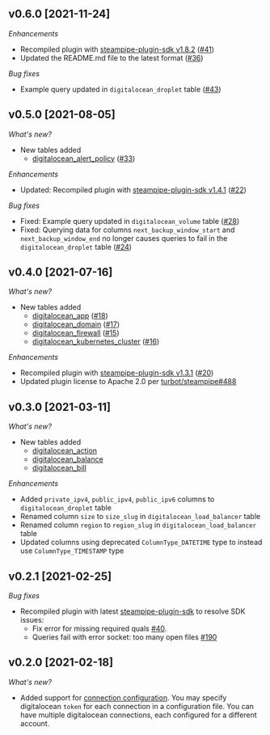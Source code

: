## v0.6.0 [2021-11-24]

_Enhancements_
  - Recompiled plugin with [steampipe-plugin-sdk v1.8.2](https://github.com/turbot/steampipe-plugin-sdk/blob/main/CHANGELOG.md#v182--2021-11-22) ([#41](https://github.com/turbot/steampipe-plugin-digitalocean/pull/41))
  - Updated the README.md file to the latest format ([#36](https://github.com/turbot/steampipe-plugin-digitalocean/pull/36))

_Bug fixes_
  - Example query updated in `digitalocean_droplet` table ([#43](https://github.com/turbot/steampipe-plugin-digitalocean/pull/43))

## v0.5.0 [2021-08-05]

_What's new?_

- New tables added
  - [digitalocean_alert_policy](https://hub.steampipe.io/plugins/turbot/digitalocean/tables/digitalocean_alert_policy) ([#33](https://github.com/turbot/steampipe-plugin-digitalocean/pull/33))

_Enhancements_
  - Updated: Recompiled plugin with [steampipe-plugin-sdk v1.4.1](https://github.com/turbot/steampipe-plugin-sdk/blob/main/CHANGELOG.md#v141--2021-07-20) ([#22](https://github.com/turbot/steampipe-plugin-digitalocean/pull/22))

_Bug fixes_
  - Fixed: Example query updated in `digitalocean_volume` table ([#28](https://github.com/turbot/steampipe-plugin-digitalocean/pull/28))
  - Fixed: Querying data for columns `next_backup_window_start` and `next_backup_window_end` no longer causes queries to fail in the `digitalocean_droplet` table ([#24](https://github.com/turbot/steampipe-plugin-digitalocean/pull/24))

## v0.4.0 [2021-07-16]

_What's new?_

- New tables added
  - [digitalocean_app](https://hub.steampipe.io/plugins/turbot/digitalocean/tables/digitalocean_app) ([#18](https://github.com/turbot/steampipe-plugin-digitalocean/pull/18))
  - [digitalocean_domain](https://hub.steampipe.io/plugins/turbot/digitalocean/tables/digitalocean_domain) ([#17](https://github.com/turbot/steampipe-plugin-digitalocean/pull/17))
  - [digitalocean_firewall](https://hub.steampipe.io/plugins/turbot/digitalocean/tables/digitalocean_firewall) ([#15](https://github.com/turbot/steampipe-plugin-digitalocean/pull/15))
  - [digitalocean_kubernetes_cluster](https://hub.steampipe.io/plugins/turbot/digitalocean/tables/digitalocean_kubernetes_cluster) ([#16](https://github.com/turbot/steampipe-plugin-digitalocean/pull/16))

_Enhancements_

- Recompiled plugin with [steampipe-plugin-sdk v1.3.1](https://github.com/turbot/steampipe-plugin-sdk/blob/main/CHANGELOG.md#v131--2021-07-15) ([#20](https://github.com/turbot/steampipe-plugin-digitalocean/pull/20))
- Updated plugin license to Apache 2.0 per [turbot/steampipe#488](https://github.com/turbot/steampipe/issues/488)

## v0.3.0 [2021-03-11]

_What's new?_

- New tables added
  - [digitalocean_action](https://hub.steampipe.io/plugins/turbot/digitalocean/tables/digitalocean_action)
  - [digitalocean_balance](https://hub.steampipe.io/plugins/turbot/digitalocean/tables/digitalocean_balance)
  - [digitalocean_bill](https://hub.steampipe.io/plugins/turbot/digitalocean/tables/digitalocean_bill)

_Enhancements_
  - Added `private_ipv4`, `public_ipv4`, `public_ipv6` columns to `digitalocean_droplet` table
  - Renamed column `size` to `size_slug` in `digitalocean_load_balancer` table
  - Renamed column `region` to `region_slug` in `digitalocean_load_balancer` table
  - Updated columns using deprecated `ColumnType_DATETIME` type to instead use `ColumnType_TIMESTAMP` type

## v0.2.1 [2021-02-25]

_Bug fixes_

- Recompiled plugin with latest [steampipe-plugin-sdk](https://github.com/turbot/steampipe-plugin-sdk) to resolve SDK issues:
  - Fix error for missing required quals [#40](https://github.com/turbot/steampipe-plugin-sdk/issues/42).
  - Queries fail with error socket: too many open files [#190](https://github.com/turbot/steampipe/issues/190)

## v0.2.0 [2021-02-18]

_What's new?_

- Added support for [connection configuration](https://github.com/turbot/steampipe-plugin-digitalocean/blob/main/docs/index.md#connection-configuration). You may specify digitalocean `token` for each connection in a configuration file. You can have multiple digitalocean connections, each configured for a different account.
